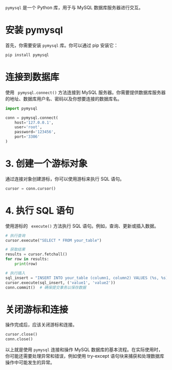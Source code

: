 ` pymysql ` 是一个 Python 库，用于与 MySQL 数据库服务器进行交互。

# 安装 pymysql
首先，你需要安装 ` pymysql ` 库。你可以通过 pip 安装它：
``` bash
pip install pymysql
```

# 连接到数据库
使用 ` pymysql.connect()` 方法连接到 MySQL 服务器。你需要提供数据库服务器的地址、数据库用户名、密码以及你想要连接的数据库名。

``` python
import pymysql

conn = pymysql.connect(
    host='127.0.0.1',
    user='root',
    password='123456',
    port='3306'
)
```

# 3. 创建一个游标对象
通过连接对象创建游标，你可以使用游标来执行 SQL 语句。

``` python
cursor = conn.cursor()
```

# 4. 执行 SQL 语句
使用游标的 ` execute()` 方法执行 SQL 语句。例如，查询、更新或插入数据。

``` python
# 执行查询
cursor.execute("SELECT * FROM your_table")

# 获取结果
results = cursor.fetchall()
for row in results:
    print(row)

# 执行插入
sql_insert = "INSERT INTO your_table (column1, column2) VALUES (%s, %s)"
cursor.execute(sql_insert, ('value1', 'value2'))
conn.commit()  # 确保提交事务以保存数据
```

# 关闭游标和连接
操作完成后，应该关闭游标和连接。

``` python
cursor.close()
conn.close()
```

以上就是使用 ` pymysql ` 连接和操作 MySQL 数据库的基本流程。在实际使用时，你可能还需要处理异常和错误，例如使用 try-except 语句块来捕获和处理数据库操作中可能发生的异常。